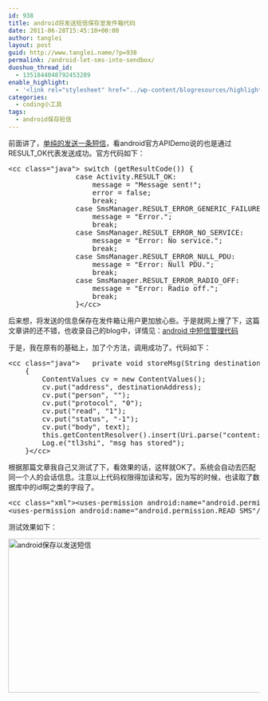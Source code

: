 ```yaml
---
id: 938
title: android将发送短信保存至发件箱代码
date: 2011-06-28T15:45:10+00:00
author: tanglei
layout: post
guid: http://www.tanglei.name/?p=938
permalink: /android-let-sms-into-sendbox/
duoshuo_thread_id:
  - 1351844048792453289
enable_highlight:
  - '<link rel="stylesheet" href="../wp-content/blogresources/highlightconfig/highlight.default.min.css"><script src="../wp-content/blogresources/highlightconfig/jquery-2.1.4.min.js"></script><script src="../wp-content/blogresources/highlightconfig/enable_highlight.js"></script>'
categories:
  - coding小工具
tags:
  - android保存短信
---
```

前面讲了，[单纯的发送一条短信](http://www.tanglei.name/android-send-sms/)，看android官方APIDemo说的也是通过RESULT_OK代表发送成功。官方代码如下： 

<pre>&lt;cc class="java"> switch (getResultCode()) {
                case Activity.RESULT_OK:
                    message = "Message sent!";
                    error = false;
                    break;
                case SmsManager.RESULT_ERROR_GENERIC_FAILURE:
                    message = "Error.";
                    break;
                case SmsManager.RESULT_ERROR_NO_SERVICE:
                    message = "Error: No service.";
                    break;
                case SmsManager.RESULT_ERROR_NULL_PDU:
                    message = "Error: Null PDU.";
                    break;
                case SmsManager.RESULT_ERROR_RADIO_OFF:
                    message = "Error: Radio off.";
                    break;
                }&lt;/cc></pre>

后来想，将发送的信息保存在发件箱让用户更加放心些。于是就网上搜了下，这篇文章讲的还不错，也收录自己的blog中，详情见：[android 中短信管理代码](http://www.tanglei.name/android-manage-sms)
  
于是，我在原有的基础上，加了个方法，调用成功了。代码如下：

<pre>&lt;cc class="java">	private void storeMsg(String destinationAddress, String text)
	{
		ContentValues cv = new ContentValues();
		cv.put("address", destinationAddress);
		cv.put("person", "");
		cv.put("protocol", "0");
		cv.put("read", "1");
		cv.put("status", "-1");
		cv.put("body", text);
		this.getContentResolver().insert(Uri.parse("content://sms/sent"), cv);
		Log.e("tl3shi", "msg has stored");
	}&lt;/cc></pre>

根据那篇文章我自己又测试了下，看效果的话，这样就OK了。系统会自动去匹配同一个人的会话信息。注意以上代码权限得加读和写，因为写的时候，也读取了数据库中的id啊之类的字段了。 

<pre>&lt;cc class="xml">&lt;uses-permission android:name="android.permission.WRITE_SMS"/> 
&lt;uses-permission android:name="android.permission.READ_SMS"/>&lt;/cc></pre>

测试效果如下：
  
[<img src="http://www.tanglei.name/wp-content/uploads/2011/06/android-msg-into-sendbox.jpg" alt="android保存以发送短信" title="android保存以发送短信" width="725" height="309" class="aligncenter size-full wp-image-939" />](http://www.tanglei.name/wp-content/uploads/2011/06/android-msg-into-sendbox.jpg)
